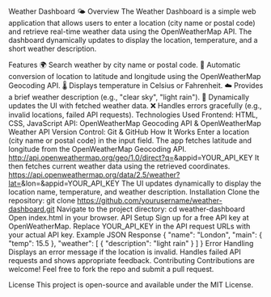 Weather Dashboard 🌤️
Overview
The Weather Dashboard is a simple web application that allows users to enter a location (city name or postal code) and retrieve real-time weather data using the OpenWeatherMap API. The dashboard dynamically updates to display the location, temperature, and a short weather description.

Features
🌍 Search weather by city name or postal code.
📍 Automatic conversion of location to latitude and longitude using the OpenWeatherMap Geocoding API.
🌡️ Displays temperature in Celsius or Fahrenheit.
☁️ Provides a brief weather description (e.g., "clear sky", "light rain").
🔄 Dynamically updates the UI with fetched weather data.
❌ Handles errors gracefully (e.g., invalid locations, failed API requests).
Technologies Used
Frontend: HTML, CSS, JavaScript
API: OpenWeatherMap Geocoding API & OpenWeatherMap Weather API
Version Control: Git & GitHub
How It Works
Enter a location (city name or postal code) in the input field.
The app fetches latitude and longitude from the OpenWeatherMap Geocoding API.
http://api.openweathermap.org/geo/1.0/direct?q=<location>&appid=YOUR_API_KEY
It then fetches current weather data using the retrieved coordinates.
https://api.openweathermap.org/data/2.5/weather?lat=<lat>&lon=<lon>&appid=YOUR_API_KEY
The UI updates dynamically to display the location name, temperature, and weather description.
Installation
Clone the repository:
git clone https://github.com/yourusername/weather-dashboard.git
Navigate to the project directory:
cd weather-dashboard
Open index.html in your browser.
API Setup
Sign up for a free API key at OpenWeatherMap.
Replace YOUR_API_KEY in the API request URLs with your actual API key.
Example JSON Response
{
"name": "London",
"main": {
"temp": 15.5
},
"weather": [
{
"description": "light rain"
}
]
}
Error Handling
Displays an error message if the location is invalid.
Handles failed API requests and shows appropriate feedback.
Contributing
Contributions are welcome! Feel free to fork the repo and submit a pull request.

License
This project is open-source and available under the MIT License.
